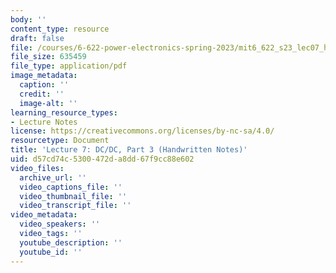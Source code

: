 ```yaml
---
body: ''
content_type: resource
draft: false
file: /courses/6-622-power-electronics-spring-2023/mit6_622_s23_lec07_hand.pdf
file_size: 635459
file_type: application/pdf
image_metadata:
  caption: ''
  credit: ''
  image-alt: ''
learning_resource_types:
- Lecture Notes
license: https://creativecommons.org/licenses/by-nc-sa/4.0/
resourcetype: Document
title: 'Lecture 7: DC/DC, Part 3 (Handwritten Notes)'
uid: d57cd74c-5300-472d-a8dd-67f9cc88e602
video_files:
  archive_url: ''
  video_captions_file: ''
  video_thumbnail_file: ''
  video_transcript_file: ''
video_metadata:
  video_speakers: ''
  video_tags: ''
  youtube_description: ''
  youtube_id: ''
---
```

